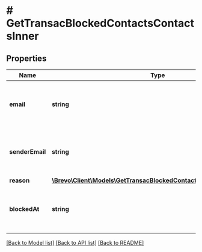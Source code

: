 # # GetTransacBlockedContactsContactsInner

## Properties

Name | Type | Description | Notes
------------ | ------------- | ------------- | -------------
**email** | **string** | Email address of the blocked or unsubscribed contact |
**senderEmail** | **string** | Sender email address of the blocked or unsubscribed contact |
**reason** | [**\Brevo\Client\Models\GetTransacBlockedContactsContactsInnerReason**](GetTransacBlockedContactsContactsInnerReason.md) |  |
**blockedAt** | **string** | Date when the contact was blocked or unsubscribed on |

[[Back to Model list]](../../README.md#models) [[Back to API list]](../../README.md#endpoints) [[Back to README]](../../README.md)

